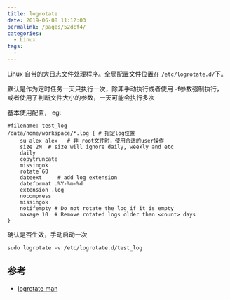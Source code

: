 ```yaml
---
title: logrotate
date: 2019-06-08 11:12:03
permalink: /pages/52dcf4/
categories: 
  - Linux
tags: 
  - 
---
```


Linux 自带的大日志文件处理程序。全局配置文件位置在 `/etc/logrotate.d/`下。

默认是作为定时任务一天只执行一次，除非手动执行或者使用 -f参数强制执行，或者使用了判断文件大小的参数，一天可能会执行多次

基本使用配置， eg:
```shell
#filename: test_log
/data/home/workspace/*.log { # 指定log位置
    su alex alex   # 非 root文件时，使用合适的user操作
    size 2M  # size will ignore daily, weekly and etc
    daily
    copytruncate 
    missingok
    rotate 60
    dateext     # add log extension
    dateformat .%Y-%m-%d
    extension .log
    nocompress  
    missingok
    notifempty # Do not rotate the log if it is empty
    maxage 10  # Remove rotated logs older than <count> days
}
```

确认是否生效，手动启动一次
```shell
sudo logrotate -v /etc/logrotate.d/test_log
```

## 参考
- [logrotate man](https://linux.die.net/man/8/logrotate)